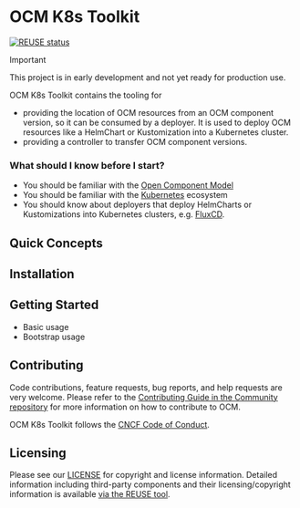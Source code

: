 # OCM K8s Toolkit

[![REUSE status](https://api.reuse.software/badge/github.com/open-component-model/ocm-k8s-toolkit)](https://api.reuse.software/info/github.com/open-component-model/ocm-k8s-toolkit)

> [!IMPORTANT]
> This project is in early development and not yet ready for production use.

OCM K8s Toolkit contains the tooling for
- providing the location of OCM resources from an OCM component version, so it can be consumed by a deployer. It is used
    to deploy OCM resources like a HelmChart or Kustomization into a Kubernetes cluster.
- providing a controller to transfer OCM component versions.

### What should I know before I start?

- You should be familiar with the [Open Component Model](https://ocm.software/)
- You should be familiar with the [Kubernetes](https://kubernetes.io/) ecosystem
- You should know about deployers that deploy HelmCharts or Kustomizations into Kubernetes clusters, e.g.
    [FluxCD](https://fluxcd.io/).

## Quick Concepts

## Installation

## Getting Started

- Basic usage
- Bootstrap usage

## Contributing

Code contributions, feature requests, bug reports, and help requests are very welcome. Please refer to the
[Contributing Guide in the Community repository](https://github.com/open-component-model/.github/blob/main/CONTRIBUTING.md)
for more information on how to contribute to OCM.

OCM K8s Toolkit follows the [CNCF Code of Conduct](https://github.com/cncf/foundation/blob/main/code-of-conduct.md).

## Licensing

Please see our [LICENSE](LICENSE) for copyright and license information.
Detailed information including third-party components and their licensing/copyright information is available
[via the REUSE tool](https://api.reuse.software/info/github.com/open-component-model/open-component-model).
